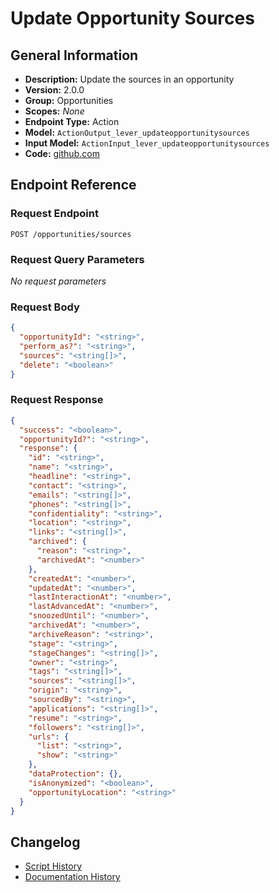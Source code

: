 <!-- BEGIN GENERATED CONTENT -->
# Update Opportunity Sources

## General Information

- **Description:** Update the sources in an opportunity
- **Version:** 2.0.0
- **Group:** Opportunities
- **Scopes:** _None_
- **Endpoint Type:** Action
- **Model:** `ActionOutput_lever_updateopportunitysources`
- **Input Model:** `ActionInput_lever_updateopportunitysources`
- **Code:** [github.com](https://github.com/NangoHQ/integration-templates/tree/main/integrations/lever/actions/update-opportunity-sources.ts)


## Endpoint Reference

### Request Endpoint

`POST /opportunities/sources`

### Request Query Parameters

_No request parameters_

### Request Body

```json
{
  "opportunityId": "<string>",
  "perform_as?": "<string>",
  "sources": "<string[]>",
  "delete": "<boolean>"
}
```

### Request Response

```json
{
  "success": "<boolean>",
  "opportunityId?": "<string>",
  "response": {
    "id": "<string>",
    "name": "<string>",
    "headline": "<string>",
    "contact": "<string>",
    "emails": "<string[]>",
    "phones": "<string[]>",
    "confidentiality": "<string>",
    "location": "<string>",
    "links": "<string[]>",
    "archived": {
      "reason": "<string>",
      "archivedAt": "<number>"
    },
    "createdAt": "<number>",
    "updatedAt": "<number>",
    "lastInteractionAt": "<number>",
    "lastAdvancedAt": "<number>",
    "snoozedUntil": "<number>",
    "archivedAt": "<number>",
    "archiveReason": "<string>",
    "stage": "<string>",
    "stageChanges": "<string[]>",
    "owner": "<string>",
    "tags": "<string[]>",
    "sources": "<string[]>",
    "origin": "<string>",
    "sourcedBy": "<string>",
    "applications": "<string[]>",
    "resume": "<string>",
    "followers": "<string[]>",
    "urls": {
      "list": "<string>",
      "show": "<string>"
    },
    "dataProtection": {},
    "isAnonymized": "<boolean>",
    "opportunityLocation": "<string>"
  }
}
```

## Changelog

- [Script History](https://github.com/NangoHQ/integration-templates/commits/main/integrations/lever/actions/update-opportunity-sources.ts)
- [Documentation History](https://github.com/NangoHQ/integration-templates/commits/main/integrations/lever/actions/update-opportunity-sources.md)

<!-- END  GENERATED CONTENT -->

